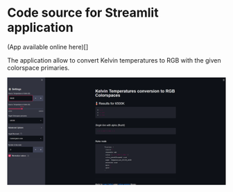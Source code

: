 # Code source for Streamlit application

(App available online here)[]

The application allow to convert Kelvin temperatures to RGB with the given
 colorspace primaries.
 
![main visual](./_images/main.png)